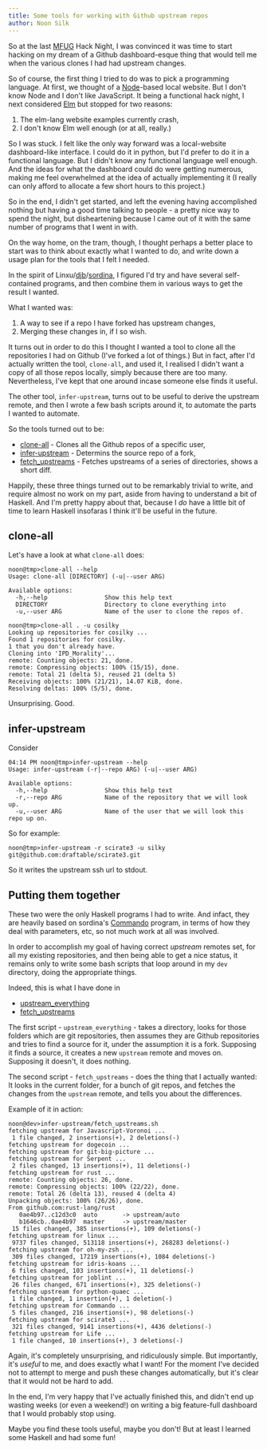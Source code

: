 ```yaml
---
title: Some tools for working with Github upstream repos
author: Noon Silk
---
```


So at the last [MFUG](http://www.meetup.com/Melbourne-Functional-User-Group-MFUG/) Hack Night, I 
was convinced it was time to start hacking on my dream of a Github
dashboard-esque thing that would tell me when the various clones I had had
upstream changes.

So of course, the first thing I tried to do was to pick a programming
language. At first, we thought of a [Node](nodejs.org)-based local website. But I don't know
Node and I don't like JavaScript. It being a functional hack night, I next
considered [Elm](http://elm-lang.org) but stopped for two reasons: 

  1) The elm-lang website examples currently crash,
  2) I don't know Elm well enough (or at all, really.)

So I was stuck. I felt like the only way forward was a local-website
dashboard-like interface. I could do it in python, but I'd prefer to do it in
a functional language. But I didn't know any functional language well enough.
And the ideas for what the dashboard could do were getting numerous, making me
feel overwhelmed at the idea of actually implementing it (I really can only
afford to allocate a few short hours to this project.)


So in the end, I didn't get started, and left the evening having accomplished
nothing but having a good time talking to people - a pretty nice way to spend
the night, but disheartening because I came out of it with the same number
of programs that I went in with.

On the way home, on the tram, though, I thought perhaps a better place to
start was to think about exactly what I wanted to do, and write down a usage
plan for the tools that I felt I needed.

In the spirit of
Linxu/[djb](http://cr.yp.to/djb.html)/[sordina](https://github.com/sordina), I
figured I'd try and have several self-contained programs, and then combine
them in various ways to get the result I wanted.

What I wanted was:

  1. A way to see if a repo I have forked has upstream changes,
  2. Merging these changes in, if I so wish.

It turns out in order to do this I thought I wanted a tool to clone all the
repositories I had on Github (I've forked a lot of things.) But in fact, after
I'd actually written the tool, `clone-all`, and used it, I realised I didn't
want a copy of all those repos locally, simply because there are too many.
Nevertheless, I've kept that one around incase someone else finds it useful.

The other tool, `infer-upstream`, turns out to be useful to derive the
upstream remote, and then I wrote a few bash scripts around it, to automate
the parts I wanted to automate.

So the tools turned out to be:

  * [clone-all](https://github.com/silky/clone-all) - Clones all the Github repos of a specific user,
  * [infer-upstream](https://github.com/silky/infer-upstream) - Determins the source repo of a fork,
  * [fetch_upstreams](https://github.com/silky/infer-upstream/blob/master/fetch_upstreams.sh) - Fetches upstreams of a series of directories, shows a short diff.

Happily, these three things turned out to be remarkably trivial to write, and
require almost no work on my part, aside from having to understand a bit of
Haskell. And I'm pretty happy about that, because I *do* have a little bit of
time to learn Haskell insofaras I think it'll be useful in the future.

clone-all
--

Let's have a look at what `clone-all` does:

````
noon@tmp>clone-all --help 
Usage: clone-all [DIRECTORY] (-u|--user ARG)

Available options:
  -h,--help                Show this help text
  DIRECTORY                Directory to clone everything into
  -u,--user ARG            Name of the user to clone the repos of.

noon@tmp>clone-all . -u cosilky 
Looking up repositories for cosilky ...
Found 1 repositories for cosilky.
1 that you don't already have.
Cloning into 'IPD_Morality'...
remote: Counting objects: 21, done.
remote: Compressing objects: 100% (15/15), done.
remote: Total 21 (delta 5), reused 21 (delta 5)
Receiving objects: 100% (21/21), 14.07 KiB, done.
Resolving deltas: 100% (5/5), done.

````

Unsurprising. Good.


infer-upstream
--

Consider
````
04:14 PM noon@tmp>infer-upstream --help 
Usage: infer-upstream (-r|--repo ARG) (-u|--user ARG)

Available options:
  -h,--help                Show this help text
  -r,--repo ARG            Name of the repository that we will look up.
  -u,--user ARG            Name of the user that we will look this repo up on.
````

So for example:

````
noon@tmp>infer-upstream -r scirate3 -u silky
git@github.com:draftable/scirate3.git
````

So it writes the upstream ssh url to stdout.


Putting them together
--

These two were the only Haskell programs I had to write. And infact,
they are heavily based on sordina's [Commando](https://github.com/sordina/Commando)
program, in terms of how they deal with parameters, etc, so not much work at
all was involved.

In order to accomplish my goal of having correct *upstream* remotes set, for
all my existing repositories, and then being able to get a nice status, it
remains only to write some bash scripts that loop around in my `dev`
directory, doing the appropriate things.

Indeed, this is what I have done in

  * [upstream_everything](https://github.com/silky/infer-upstream/blob/master/upstream_everything.sh)
  * [fetch_upstreams](https://github.com/silky/infer-upstream/blob/master/fetch_upstreams.sh)

The first script - `upstream_everything` - takes a directory, looks for those
folders which are git repositories, then assumes they are Github repositories
and tries to find a source for it, under the assumption it is a fork.
Supposing it finds a source, it creates a new `upstream` remote and moves on.
Supposing it doesn't, it does nothing.

The second script - `fetch_upstreams` - does the thing that I actually wanted:
It looks in the current folder, for a bunch of git repos, and fetches the
changes from the `upstream` remote, and tells you about the differences.

Example of it in action:

````
noon@dev>infer-upstream/fetch_upstreams.sh
fetching upstream for Javascript-Voronoi ...
 1 file changed, 2 insertions(+), 2 deletions(-)
fetching upstream for dogecoin ...
fetching upstream for git-big-picture ...
fetching upstream for Serpent ...
 2 files changed, 13 insertions(+), 11 deletions(-)
fetching upstream for rust ...
remote: Counting objects: 26, done.
remote: Compressing objects: 100% (22/22), done.
remote: Total 26 (delta 13), reused 4 (delta 4)
Unpacking objects: 100% (26/26), done.
From github.com:rust-lang/rust
   0ae4b97..c12d3c0  auto       -> upstream/auto
   b1646cb..0ae4b97  master     -> upstream/master
 15 files changed, 385 insertions(+), 109 deletions(-)
fetching upstream for linux ...
 9737 files changed, 513118 insertions(+), 268283 deletions(-)
fetching upstream for oh-my-zsh ...
 309 files changed, 17219 insertions(+), 1084 deletions(-)
fetching upstream for idris-koans ...
 6 files changed, 103 insertions(+), 11 deletions(-)
fetching upstream for joblint ...
 26 files changed, 671 insertions(+), 325 deletions(-)
fetching upstream for python-quaec ...
 1 file changed, 1 insertion(+), 1 deletion(-)
fetching upstream for Commando ...
 5 files changed, 216 insertions(+), 98 deletions(-)
fetching upstream for scirate3 ...
 321 files changed, 9141 insertions(+), 4436 deletions(-)
fetching upstream for Life ...
 1 file changed, 10 insertions(+), 3 deletions(-)
````

Again, it's completely unsurprising, and ridiculously simple. But importantly,
it's *useful* to me, and does exactly what I want! For the moment I've decided
not to attempt to merge and push these changes automatically, but it's clear
that it would not be hard to add.

In the end, I'm very happy that I've actually finished this, and didn't end up
wasting weeks (or even a weekend!) on writing a big feature-full dashboard
that I would probably stop using.

Maybe you find these tools useful, maybe you don't! But at least I learned
some Haskell and had some fun!

